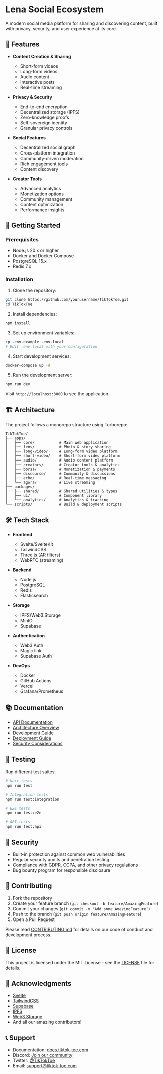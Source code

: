# Lena Social Ecosystem

A modern social media platform for sharing and discovering content, built with privacy, security, and user experience at its core.

## 🌟 Features

- **Content Creation & Sharing**
  - Short-form videos
  - Long-form videos
  - Audio content
  - Interactive posts
  - Real-time streaming

- **Privacy & Security**
  - End-to-end encryption
  - Decentralized storage (IPFS)
  - Zero-knowledge proofs
  - Self-sovereign identity
  - Granular privacy controls

- **Social Features**
  - Decentralized social graph
  - Cross-platform integration
  - Community-driven moderation
  - Rich engagement tools
  - Content discovery

- **Creator Tools**
  - Advanced analytics
  - Monetization options
  - Community management
  - Content optimization
  - Performance insights

## 🚀 Getting Started

### Prerequisites

- Node.js 20.x or higher
- Docker and Docker Compose
- PostgreSQL 15.x
- Redis 7.x

### Installation

1. Clone the repository:
```bash
git clone https://github.com/yourusername/TikTokToe.git
cd TikTokToe
```

2. Install dependencies:
```bash
npm install
```

3. Set up environment variables:
```bash
cp .env.example .env.local
# Edit .env.local with your configuration
```

4. Start development services:
```bash
docker-compose up -d
```

5. Run the development server:
```bash
npm run dev
```

Visit `http://localhost:3000` to see the application.

## 🏗️ Architecture

The project follows a monorepo structure using Turborepo:

```
TikTokToe/
├── apps/
│   ├── core/           # Main web application
│   ├── lens/           # Photo & story sharing
│   ├── long-video/     # Long-form video platform
│   ├── short-video/    # Short-form video platform
│   ├── audio/          # Audio content platform
│   ├── creators/       # Creator tools & analytics
│   ├── borsa/          # Monetization & payments
│   ├── discourse/      # Community & discussions
│   ├── echo/           # Real-time messaging
│   └── agora/          # Live streaming
├── packages/
│   ├── shared/         # Shared utilities & types
│   ├── ui/             # Component library
│   └── analytics/      # Analytics & tracking
└── scripts/            # Build & deployment scripts
```

## 🛠️ Tech Stack

- **Frontend**
  - Svelte/SvelteKit
  - TailwindCSS
  - Three.js (AR filters)
  - WebRTC (streaming)

- **Backend**
  - Node.js
  - PostgreSQL
  - Redis
  - Elasticsearch

- **Storage**
  - IPFS/Web3.Storage
  - MinIO
  - Supabase

- **Authentication**
  - Web3 Auth
  - Magic.link
  - Supabase Auth

- **DevOps**
  - Docker
  - GitHub Actions
  - Vercel
  - Grafana/Prometheus

## 📚 Documentation

- [API Documentation](./docs/api/README.md)
- [Architecture Overview](./docs/architecture/README.md)
- [Development Guide](./docs/development/README.md)
- [Deployment Guide](./docs/deployment/README.md)
- [Security Considerations](./docs/security/README.md)

## 🧪 Testing

Run different test suites:

```bash
# Unit tests
npm run test

# Integration tests
npm run test:integration

# E2E tests
npm run test:e2e

# API tests
npm run test:api
```

## 🔐 Security

- Built-in protection against common web vulnerabilities
- Regular security audits and penetration testing
- Compliance with GDPR, CCPA, and other privacy regulations
- Bug bounty program for responsible disclosure

## 🤝 Contributing

1. Fork the repository
2. Create your feature branch (`git checkout -b feature/AmazingFeature`)
3. Commit your changes (`git commit -m 'Add some AmazingFeature'`)
4. Push to the branch (`git push origin feature/AmazingFeature`)
5. Open a Pull Request

Please read [CONTRIBUTING.md](./CONTRIBUTING.md) for details on our code of conduct and development process.

## 📄 License

This project is licensed under the MIT License - see the [LICENSE](./LICENSE) file for details.

## 🙏 Acknowledgments

- [Svelte](https://svelte.dev/)
- [TailwindCSS](https://tailwindcss.com/)
- [Supabase](https://supabase.io/)
- [IPFS](https://ipfs.io/)
- [Web3.Storage](https://web3.storage/)
- And all our amazing contributors!

## 📞 Support

- Documentation: [docs.tiktok-toe.com](https://docs.tiktok-toe.com)
- Discord: [Join our community](https://discord.gg/tiktok-toe)
- Twitter: [@TikTokToe](https://twitter.com/TikTokToe)
- Email: support@tiktok-toe.com
